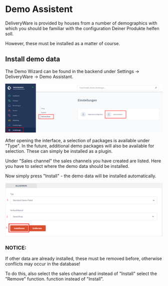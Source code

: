 # Demo Assistent

DeliveryWare is provided by houses from a number of demographics with which you should be familiar with the configuration
Deiner Produkte helfen soll.

However, these must be installed as a matter of course.

## Install demo data

The Demo Wizard can be found in the backend under
Settings -> DeliveryWare -> Demo Assistant.

![dewa-demo-assistant-uebersicht](img/dewa-demo-assistant.png)

After opening the interface, a selection of packages is available under "Type".
In the future, additional demo packages will also be available for selection. These can simply be
installed as a plugin.

Under "Sales channel" the sales channels you have created are listed.
Here you have to select where the demo data should be installed.

Now simply press "Install" - the demo data will be installed automatically.


![dewa-demo-assistant-installation](img/dewa-demo-assistant-installation.png)

### NOTICE:
If other data are already installed, these must be removed before,
otherwise conflicts may occur in the database!

To do this, also select the sales channel and instead of "Install" select the "Remove" function.
function instead of "Install".